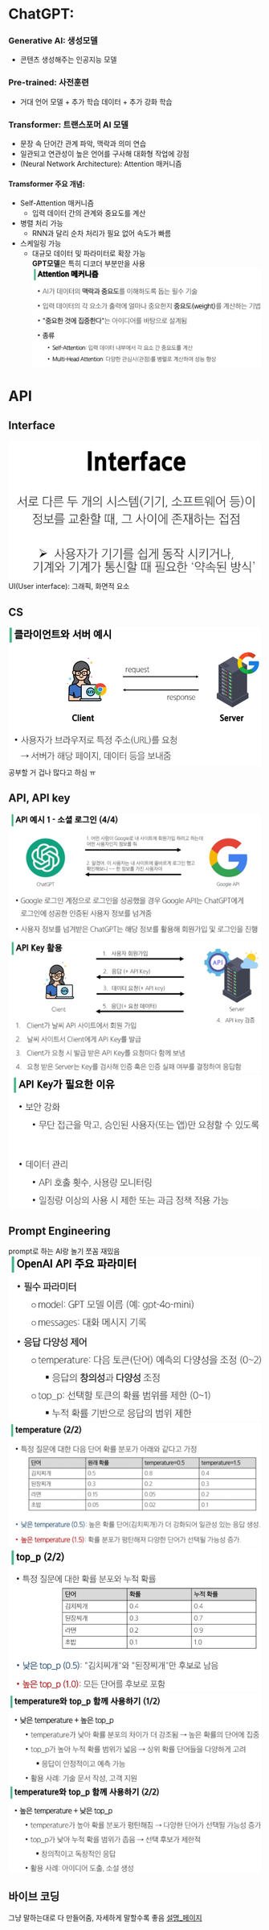 # ChatGPT:
### Generative AI: 생성모델  
- 콘텐츠 생성해주는 인공지능 모델
### Pre-trained: 사전훈련
- 거대 언어 모델 + 추가 학습 데이터 + 추가 강화 학습
### Transformer: 트랜스포머 AI 모델
- 문장 속 단어간 관계 파악, 맥락과 의미 연습
- 일관되고 연관성이 높은 언어를 구사해 대화형 작업에 강점
- (Neural Network Architecture): Attention 매커니즘  
#### Tramsformer 주요 개념: 
- Self-Attention 매커니즘  
    - 입력 데이터 간의 관계와 중요도를 계산
- 병렬 처리 가능
    - RNN과 달리 순차 처리가 필요 없어 속도가 빠름
- 스케일링 가능
    - 대규모 데이터 및 파라미터로 확장 가능  
**GPT모델**은 특히 디코더 부분만을 사용
![attention매커니즘](image/Attention_매커니즘.jpg)

# API
## Interface
![interface](image/Interface.jpg)
UI(User interface): 그래픽, 화면적 요소
## CS
![CS](image/CS.jpg)
공부할 거 겁나 많다고 하심 ㅠ
## API, API key
![API](image/API_1.jpg)
![Key](image/API_Key.jpg)
![Key1](image/API_Key_1.jpg)
## Prompt Engineering
prompt로 하는 AI랑 놀기 쪼꼼 재밌음
![Parameter](image/OpenAPI_parameter.jpg)
![temperature](image/OpenAPI_temperature.jpg)
![top_p](image/OpenAPI_top_p.jpg)
![+1](image/OpenAPI_temperature+top_p1.jpg)
![+2](image/OpenAPI_temperature+top_p2.jpg)
## 바이브 코딩
그냥 말하는대로 다 만들어줌, 자세하게 말할수록 좋음
[설명_페이지](https://married-spot-253.notion.site/with-Copilot-2303cb37136a80d9ab17c275dd65eb1b)